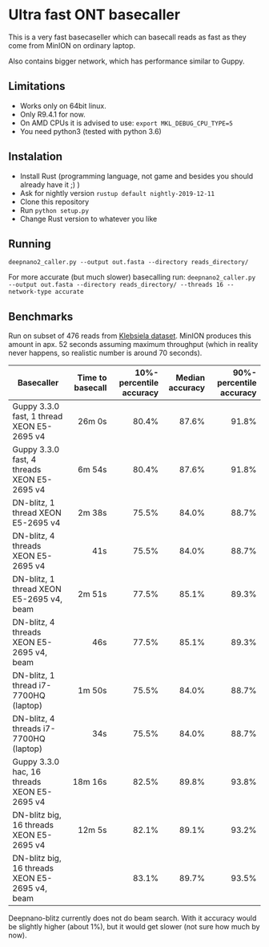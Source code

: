 # Ultra fast ONT basecaller

This is a very fast basecaseller which can basecall reads as fast as they come
from MinION on ordinary laptop.

Also contains bigger network, which has performance similar to Guppy.

## Limitations

* Works only on 64bit linux.
* Only R9.4.1 for now.
* On AMD CPUs it is advised to use: `export MKL_DEBUG_CPU_TYPE=5`
* You need python3 (tested with python 3.6)

## Instalation

* Install Rust (programming language, not game and besides you should already have it ;) )
* Ask for nightly version `rustup default nightly-2019-12-11`
* Clone this repository
* Run `python setup.py`
* Change Rust version to whatever you like

## Running

`deepnano2_caller.py --output out.fasta --directory reads_directory/`

For more accurate (but much slower) basecalling run:
`deepnano2_caller.py --output out.fasta --directory reads_directory/ --threads 16 --network-type accurate`

## Benchmarks

Run on subset of 476 reads from [Klebsiela dataset](https://github.com/rrwick/Basecalling-comparison/tree/95bf07476f61cda79e6971f20f48c6ac83e634b3).
MinION produces this amount in apx. 52 seconds assuming maximum throughput (which in reality never
happens, so realistic number is around 70 seconds).

| Basecaller                                       | Time to basecall | 10%-percentile accuracy | Median accuracy | 90%-percentile accuracy |
|--------------------------------------------------|             ----:|                --------:|            ----:|                 -------:|
| Guppy 3.3.0 fast, 1 thread XEON E5-2695 v4       | 26m 0s           | 80.4%                   | 87.6%           | 91.8%                   |
| Guppy 3.3.0 fast, 4 threads XEON E5-2695 v4      | 6m 54s           | 80.4%                   | 87.6%           | 91.8%                   |
| DN-blitz, 1 thread XEON E5-2695 v4               | 2m 38s           | 75.5%                   | 84.0%           | 88.7%                   |
| DN-blitz, 4 threads XEON E5-2695 v4              | 41s              | 75.5%                   | 84.0%           | 88.7%                   |
| DN-blitz, 1 thread XEON E5-2695 v4, beam         | 2m 51s           | 77.5%                   | 85.1%           | 89.3%                   |
| DN-blitz, 4 threads XEON E5-2695 v4, beam        | 46s              | 77.5%                   | 85.1%           | 89.3%                   |
| DN-blitz, 1 thread i7-7700HQ (laptop)            | 1m 50s           | 75.5%                   | 84.0%           | 88.7%                   |
| DN-blitz, 4 threads i7-7700HQ (laptop)           | 34s              | 75.5%                   | 84.0%           | 88.7%                   |
| Guppy 3.3.0 hac, 16 threads XEON E5-2695 v4      | 18m 16s          | 82.5%                   | 89.8%           | 93.8%                   |
| DN-blitz big, 16 threads XEON E5-2695 v4         | 12m 5s           | 82.1%                   | 89.1%           | 93.2%                   |
| DN-blitz big, 16 threads XEON E5-2695 v4, beam   |                  | 83.1%                   | 89.7%           | 93.5%                   |

Deepnano-blitz currently does not do beam search. With it accuracy would be slightly higher (about 1%),
but it would get slower (not sure how much by now).
